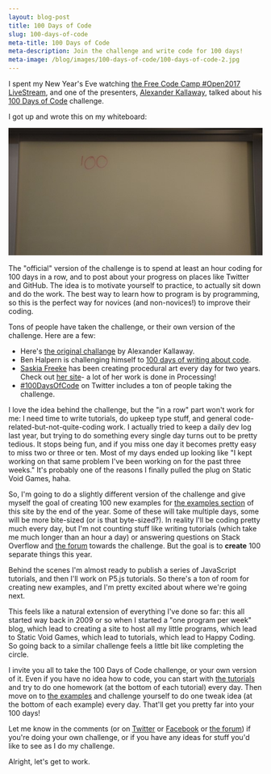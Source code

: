 ```yaml
---
layout: blog-post
title: 100 Days of Code
slug: 100-days-of-code
meta-title: 100 Days of Code
meta-description: Join the challenge and write code for 100 days!
meta-image: /blog/images/100-days-of-code/100-days-of-code-2.jpg
---
```


I spent my New Year's Eve watching [the Free Code Camp #Open2017 LiveStream](https://www.freecodecamp.com/open2017/), and one of the presenters, [Alexander Kallaway](https://twitter.com/ka11away), talked about his [100 Days of Code](https://medium.freecodecamp.com/join-the-100daysofcode-556ddb4579e4) challenge.

I got up and wrote this on my whiteboard:

![100 on whiteboard](/blog/images/100-days-of-code/100-days-of-code-2.jpg)

The "official" version of the challenge is to spend at least an hour coding for 100 days in a row, and to post about your progress on places like Twitter and GitHub. The idea is to motivate yourself to practice, to actually sit down and do the work. The best way to learn how to program is by programming, so this is the perfect way for novices (and non-novices!) to improve their coding.

Tons of people have taken the challenge, or their own version of the challenge. Here are a few:

- Here's [the original challange](https://medium.freecodecamp.com/join-the-100daysofcode-556ddb4579e4) by Alexander Kallaway.
- Ben Halpern is challenging himself to [100 days of writing about code](https://dev.to/ben/100-days-of-writing-about-code).
- [Saskia Freeke](https://twitter.com/sasj_nl/status/815274978480365569) has been creating procedural art every day  for two years. Check out [her site](http://www.sasj.nl/)- a lot of her work is done in Processing!
- [#100DaysOfCode](https://twitter.com/hashtag/100DaysOfCode?src=hash) on Twitter includes a ton of people taking the challenge.

I love the idea behind the challenge, but the "in a row" part won't work for me: I need time to write tutorials, do upkeep type stuff, and general code-related-but-not-quite-coding work. I actually tried to keep a daily dev log last year, but trying to do something every single day turns out to be pretty tedious. It stops being fun, and if you miss one day it becomes pretty easy to miss two or three or ten. Most of my days ended up looking like "I kept working on that same problem I've been working on for the past three weeks." It's probably one of the reasons I finally pulled the plug on Static Void Games, haha.

So, I'm going to do a slightly different version of the challenge and give myself the goal of creating 100 new examples for [the examples section](/examples) of this site by the end of the year. Some of these will take multiple days, some will be more bite-sized (or is that byte-sized?). In reality I'll be coding pretty much every day, but I'm not counting stuff like writing tutorials (which take me much longer than an hour a day) or answering questions on Stack Overflow and [the forum](http://forum.HappyCoding.io) towards the challenge. But the goal is to **create** 100 separate things this year.

Behind the scenes I'm almost ready to publish a series of JavaScript tutorials, and then I'll work on P5.js tutorials. So there's a ton of room for creating new examples, and I'm pretty excited about where we're going next.

This feels like a natural extension of everything I've done so far: this all started way back in 2009 or so when I started a "one program per week" blog, which lead to creating a site to host all my little programs, which lead to Static Void Games, which lead to tutorials, which lead to Happy Coding. So going back to a similar challenge feels a little bit like completing the circle.

I invite you all to take the 100 Days of Code challenge, or your own version of it. Even if you have no idea how to code, you can start with [the tutorials](/tutorial) and try to do one homework (at the bottom of each tutorial) every day. Then move on to [the examples](/examples) and challenge yourself to do one tweak idea (at the bottom of each example) every day. That'll get you pretty far into your 100 days!

Let me know in the comments (or on [Twitter](https://twitter.com/KevinAWorkman) or [Facebook](https://www.facebook.com/HappyCoding.io/) or [the forum](http://forum.HappyCoding.io)) if you're doing your own challenge, or if you have any ideas for stuff you'd like to see as I do my challenge.

Alright, let's get to work.
